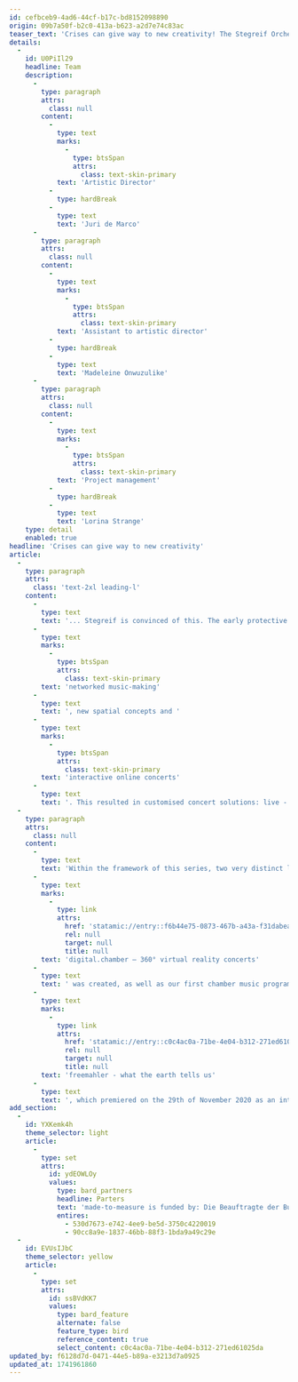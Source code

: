 ```yaml
---
id: cefbceb9-4ad6-44cf-b17c-bd8152098890
origin: 09b7a50f-b2c0-413a-b623-a2d7e74c83ac
teaser_text: 'Crises can give way to new creativity! The Stegreif Orchestra responded to these measures and hygiene regulations with innovative, networked music-making, new spatial concepts and interactive online concerts.'
details:
  -
    id: U0PiIl29
    headline: Team
    description:
      -
        type: paragraph
        attrs:
          class: null
        content:
          -
            type: text
            marks:
              -
                type: btsSpan
                attrs:
                  class: text-skin-primary
            text: 'Artistic Director'
          -
            type: hardBreak
          -
            type: text
            text: 'Juri de Marco'
      -
        type: paragraph
        attrs:
          class: null
        content:
          -
            type: text
            marks:
              -
                type: btsSpan
                attrs:
                  class: text-skin-primary
            text: 'Assistant to artistic director'
          -
            type: hardBreak
          -
            type: text
            text: 'Madeleine Onwuzulike'
      -
        type: paragraph
        attrs:
          class: null
        content:
          -
            type: text
            marks:
              -
                type: btsSpan
                attrs:
                  class: text-skin-primary
            text: 'Project management'
          -
            type: hardBreak
          -
            type: text
            text: 'Lorina Strange'
    type: detail
    enabled: true
headline: 'Crises can give way to new creativity'
article:
  -
    type: paragraph
    attrs:
      class: 'text-2xl leading-l'
    content:
      -
        type: text
        text: '... Stegreif is convinced of this. The early protective measures to combat the Coronavirus pandemic presented the entire cultural sector with a major challenge. With the made-to-measure series, the Stegreif Orchestra responded to these measures and hygiene regulations with innovative, '
      -
        type: text
        marks:
          -
            type: btsSpan
            attrs:
              class: text-skin-primary
        text: 'networked music-making'
      -
        type: text
        text: ', new spatial concepts and '
      -
        type: text
        marks:
          -
            type: btsSpan
            attrs:
              class: text-skin-primary
        text: 'interactive online concerts'
      -
        type: text
        text: '. This resulted in customised concert solutions: live - digital - hybrid.'
  -
    type: paragraph
    attrs:
      class: null
    content:
      -
        type: text
        text: 'Within the framework of this series, two very distinct live formats were created on the 21st of October 2020 at the Konzerthaus Dortmund and on the 1st of November 2020 at the Kassel Music Days in the Dokumentahalle. In December 2020 the concert series '
      -
        type: text
        marks:
          -
            type: link
            attrs:
              href: 'statamic://entry::f6b44e75-0873-467b-a43a-f31dabea1b73'
              rel: null
              target: null
              title: null
        text: 'digital.chamber – 360° virtual reality concerts'
      -
        type: text
        text: ' was created, as well as our first chamber music programme: '
      -
        type: text
        marks:
          -
            type: link
            attrs:
              href: 'statamic://entry::c0c4ac0a-71be-4e04-b312-271ed61025da'
              rel: null
              target: null
              title: null
        text: 'freemahler - what the earth tells us'
      -
        type: text
        text: ', which premiered on the 29th of November 2020 as an interactive online concert via Zoom.'
add_section:
  -
    id: YXKemk4h
    theme_selector: light
    article:
      -
        type: set
        attrs:
          id: ydEOWLOy
          values:
            type: bard_partners
            headline: Parters
            text: 'made-to-measure is funded by: Die Beauftragte der Bundesregierung für Kultur und Medien and NEUSTART Kultur.'
            entires:
              - 530d7673-e742-4ee9-be5d-3750c4220019
              - 90cc8a9e-1837-46bb-88f3-1bda9a49c29e
  -
    id: EVUsIJbC
    theme_selector: yellow
    article:
      -
        type: set
        attrs:
          id: ssBVdKK7
          values:
            type: bard_feature
            alternate: false
            feature_type: bird
            reference_content: true
            select_content: c0c4ac0a-71be-4e04-b312-271ed61025da
updated_by: f6128d7d-0471-44e5-b89a-e3213d7a0925
updated_at: 1741961860
---
```

